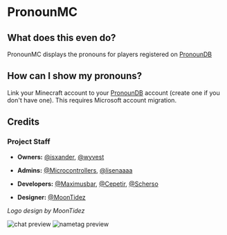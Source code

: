 # PronounMC

## What does this even do?
PronounMC displays the pronouns for players registered on [PronounDB](https://pronoundb.org/)

## How can I show my pronouns?
Link your Minecraft account to your [PronounDB](https://pronoundb.org/) account (create one if you don't have one). This requires Microsoft account migration.

## Credits
### Project Staff
- **Owners:** [@isxander](https://modrinth.com/user/isxander), [@wyvest](https://modrinth.com/user/wyvest)
- **Admins:** [@Microcontrollers](https://modrinth.com/user/Microcontrollers), [@lisenaaaa](https://modrinth.com/user/lisenaaaa)

- **Developers:** [@Maximusbar](https://modrinth.com/user/Maximusbar), [@Cepetir](https://modrinth.com/user/Cepetir), [@Scherso](https://modrinth.com/user/Scherso)

- **Designer:** [@MoonTidez](https://modrinth.com/user/MoonTidez)

*Logo design by MoonTidez*

![chat preview](https://i.imgur.com/LrZJoKH.png)
![nametag preview](https://i.imgur.com/h7ImLgZ.png)
